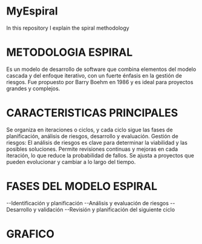 # MyEspiral
In this repository I explain the spiral methodology

# METODOLOGIA ESPIRAL

Es un modelo de desarrollo de software que combina elementos del modelo cascada y del enfoque iterativo, con un fuerte énfasis en la gestión de riesgos. Fue propuesto por Barry Boehm en 1986 y es ideal para proyectos grandes y complejos.

# CARACTERISTICAS PRINCIPALES

Se organiza en iteraciones o ciclos, y cada ciclo sigue las fases de planificación, análisis de riesgos, desarrollo y evaluación.
Gestión de riesgos: El análisis de riesgos es clave para determinar la viabilidad y las posibles soluciones.
Permite revisiones continuas y mejoras en cada iteración, lo que reduce la probabilidad de fallos.
Se ajusta a proyectos que pueden evolucionar y cambiar a lo largo del tiempo.

# FASES DEL MODELO ESPIRAL

--Identificación y planificación
--Análisis y evaluación de riesgos
--Desarrollo y validación
--Revisión y planificación del siguiente ciclo

# GRAFICO



